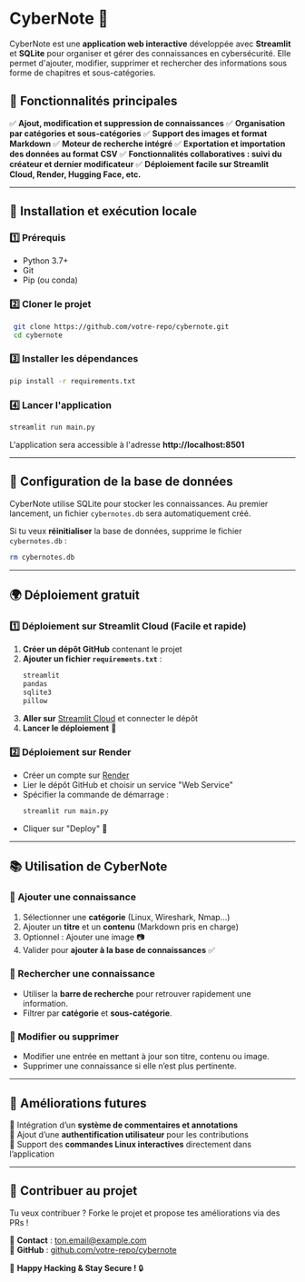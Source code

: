 # CyberNote 📖

CyberNote est une **application web interactive** développée avec **Streamlit** et **SQLite** pour organiser et gérer des connaissances en cybersécurité. Elle permet d'ajouter, modifier, supprimer et rechercher des informations sous forme de chapitres et sous-catégories. 

## 🌟 **Fonctionnalités principales**

✅ **Ajout, modification et suppression de connaissances**
✅ **Organisation par catégories et sous-catégories**
✅ **Support des images et format Markdown**
✅ **Moteur de recherche intégré**
✅ **Exportation et importation des données au format CSV**
✅ **Fonctionnalités collaboratives : suivi du créateur et dernier modificateur**
✅ **Déploiement facile sur Streamlit Cloud, Render, Hugging Face, etc.**

---

## 🚀 **Installation et exécution locale**

### **1️⃣ Prérequis**
- Python 3.7+
- Git
- Pip (ou conda)

### **2️⃣ Cloner le projet**
```sh
 git clone https://github.com/votre-repo/cybernote.git
 cd cybernote
```

### **3️⃣ Installer les dépendances**
```sh
pip install -r requirements.txt
```

### **4️⃣ Lancer l'application**
```sh
streamlit run main.py
```

L'application sera accessible à l'adresse **http://localhost:8501**

---

## 🔧 **Configuration de la base de données**
CyberNote utilise SQLite pour stocker les connaissances. Au premier lancement, un fichier `cybernotes.db` sera automatiquement créé.

Si tu veux **réinitialiser** la base de données, supprime le fichier `cybernotes.db` :
```sh
rm cybernotes.db
```

---

## 🌍 **Déploiement gratuit**

### **1️⃣ Déploiement sur Streamlit Cloud** (Facile et rapide)  
1. **Créer un dépôt GitHub** contenant le projet
2. **Ajouter un fichier `requirements.txt`** :
   ```txt
   streamlit
   pandas
   sqlite3
   pillow
   ```
3. **Aller sur** [Streamlit Cloud](https://share.streamlit.io/) et connecter le dépôt
4. **Lancer le déploiement** 🚀

### **2️⃣ Déploiement sur Render**  
- Créer un compte sur [Render](https://www.render.com/)
- Lier le dépôt GitHub et choisir un service "Web Service"
- Spécifier la commande de démarrage :
  ```sh
  streamlit run main.py
  ```
- Cliquer sur "Deploy" 🎉

---

## 📚 **Utilisation de CyberNote**

### **🔹 Ajouter une connaissance**
1. Sélectionner une **catégorie** (Linux, Wireshark, Nmap…)
2. Ajouter un **titre** et un **contenu** (Markdown pris en charge)
3. Optionnel : Ajouter une image 📷
4. Valider pour **ajouter à la base de connaissances** ✅

### **🔹 Rechercher une connaissance**
- Utiliser la **barre de recherche** pour retrouver rapidement une information.
- Filtrer par **catégorie** et **sous-catégorie**.

### **🔹 Modifier ou supprimer**
- Modifier une entrée en mettant à jour son titre, contenu ou image.
- Supprimer une connaissance si elle n’est plus pertinente.

---

## 📌 **Améliorations futures**
🚀 Intégration d’un **système de commentaires et annotations**  
🚀 Ajout d’une **authentification utilisateur** pour les contributions  
🚀 Support des **commandes Linux interactives** directement dans l’application  

---

## 🎯 **Contribuer au projet**
Tu veux contribuer ? Forke le projet et propose tes améliorations via des PRs !

📩 **Contact** : ton.email@example.com  
🔗 **GitHub** : [github.com/votre-repo/cybernote](https://github.com/votre-repo/cybernote)

🚀 **Happy Hacking & Stay Secure !** 🔒
